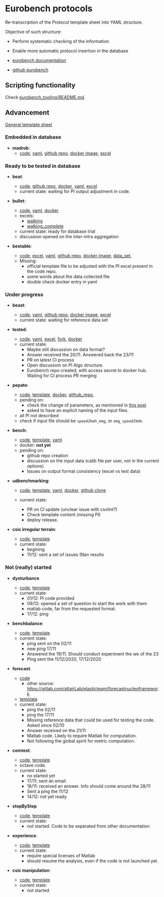 # Eurobench protocols

Re-transcription of the Protocol template sheet into YAML structure.

Objective of such structure:

* Perform systematic checking of the information
* Enable more automatic protocol insertion in the database

* [eurobench documentation](https://github.com/aremazeilles/eurobench_documentation)
* [github eurobench](https://github.com/orgs/eurobench)

## Scripting functionality

Check [eurobench_tooling/README.md](eurobench_tooling/README.md).

## Advancement

[General template sheet](https://drive.google.com/drive/u/0/folders/186_p3bJVd_ugNNAe3cgfW72ZDYCC8oIy)

### Embedded in database

* **madrob**:
  * [code](https://github.com/madrob-beast/madrob_beast_pi),
    [yaml](data/madrob.yaml),
    [github repo](https://github.com/eurobench/pi_madrob_beast),
    [docker image](https://hub.docker.com/repository/docker/eurobenchtest/pi_madrob_beast),
    [excel](https://docs.google.com/spreadsheets/d/1-PaNEjkP6uf4XaTbmNykUySV5ok0mSn_/edit#gid=439895919)

### Ready to be tested in database

* **beat**:
  * [code](https://github.com/aremazeilles/beat_routine),
    [github repo](https://github.com/eurobench/pi_beat),
    [docker](https://hub.docker.com/repository/docker/eurobenchtest/pi_beat),
    [yaml](data/beat.yaml),
    [excel](https://docs.google.com/spreadsheets/d/16fQ5ReesRFfUHpOVV2ekaKSuec2XO0-H/edit?rtpof=true)
  * current state: waiting for PI output adjustment in code.

* **bullet**:
  * [code](https://github.com/eurobench/pi_bullet),
    [yaml](data/bullet.yaml),
    [docker](https://hub.docker.com/repository/docker/eurobenchtest/pi_bullet)
  * excels:
    * [walking](https://docs.google.com/spreadsheets/d/1BPKyCwdTW-pmccuSc34m4ZglnibAZeu4/edit#gid=766575927)
    * [walking_complete](https://docs.google.com/spreadsheets/d/1rAJXqnzodYghTHCIcKvOM6r8MwtHygkn/edit#gid=716373661)
  * current state: ready for database trial
  * discussion opened on the inter-intra aggregation

* **bestable**:
  * [code](https://gitlab.com/matjazzadravec/bestable-platform-codes),
    [excel](https://docs.google.com/spreadsheets/d/1s25AMTL7PYxhq8h4dv4UFB7Mkbr5oJsI/edit#gid=2118535745),
    [yaml](data/bestable.yaml),
    [github repo](https://github.com/eurobench/pi_bestable),
    [docker image](https://hub.docker.com/repository/docker/eurobenchtest/pi_bestable),
    [data_set](https://gitlab.com/matjazzadravec/bestable-platform-manual/-/tree/master),
  * Missing:
    * official template file to be adjusted with the PI excel present in the code repo.
    * some words about the data collected file
    * double check docker entry in yaml

### Under progress

* **beast**:
  * [code](https://docs.google.com/spreadsheets/d/1Wp9QYMm_V1tOCheF185pOYPcIm9yt6AU/edit?rtpof=true),
    [yaml](data/beast.yaml),
    [github repo](https://github.com/eurobench/pi_madrob_beast),
    [docker image](https://hub.docker.com/repository/docker/eurobenchtest/pi_madrob_beast),
    [excel](https://docs.google.com/spreadsheets/d/16fQ5ReesRFfUHpOVV2ekaKSuec2XO0-H/edit?rtpof=true)
  * current state: waiting for reference data set

* **tested**:
  * [code](https://github.com/jamatics/pi_ctag),
    [yaml](data/tested.yaml),
    [excel](https://docs.google.com/spreadsheets/d/1N8o89BSfUftSgnNhfLfsSkG39G1vy0Ej/edit#gid=714596252),
    [fork](https://github.com/eurobench/pi_ctag),
    [docker](https://hub.docker.com/repository/docker/eurobenchtest/pi_ctag)
  * current state:
    * Maybe still discussion on data format?
    * Answer received the 20/11.
      Answered back the 23/11
    * PR on latest CI process
    * Open discussion on PI Algo structure.
    * Eurobench repo created, with access secret to docker hub.
      Waiting for CI process PR merging

* **pepato**:
  * [code](https://github.com/dzhvansky/pepato/tree/octave_version),
    [template](https://docs.google.com/spreadsheets/d/19HB6j2O9O_58Vs_J8xOiOlo_4o82bRgQ/edit?rtpof=true#gid=1199258036),
    [docker](https://hub.docker.com/repository/docker/eurobenchtest/pi_pepato),
    [github_repo](https://github.com/eurobench/pi_pepato),
  * pending on:
    * check the change of parameters, as mentioned in [this post](https://github.com/dzhvansky/pepato/issues/1#issuecomment-685111620)
    * asked to have an explicit naming of the input files.
  * all PI not described
  * check if input file should be `speed2kmh_emg`, or `emg_speed2kmh`.

* **bench**:
  * [code](https://bitbucket.org/sophiaanais/benchproject_code/src),
    [template](https://docs.google.com/spreadsheets/d/1aWFmSCAFN7uPAP6EE4EbTqAzXHEhEsBR/edit#gid=1429738760),
    [yaml](data/bench.yaml)
  * docker: **not yet**
  * pending on:
    * github repo creation
    * discussion on the input data (calib file per user, not in the current options)
    * Issues on output format consistency (excel vs test data)

* **udbenchmarking**:
  * [code](https://github.com/nickkluft/udbenchmark_PIs),
    [template](https://docs.google.com/spreadsheets/d/1-RljxtIx78AwL1OhIunS7IkDdmNun782/edit?rtpof=true),
    [yaml](data/udbenchmark.yaml),
    [docker](https://hub.docker.com/repository/docker/eurobenchtest/pi_udbenchmark),
    [github clone](https://github.com/eurobench/pi_udbenchmark)

  * current state:
    * PR on CI update (unclear issue with csvlint?)
    * Check template content (missing PI)
    * deploy release.

* **csic irregular terrain**:
  * [code](https://github.com/AdrianaTorres/Irregular_Terrains),
    [template](https://docs.google.com/spreadsheets/d/15D-Y3-Ww13DznaztmUy-Gm7DIwyBc2RrfWgHs92U84U/edit#gid=2119968338)
  * current state:
    * begining
    * 11/12: sent a set of issues (Nan results
### Not (really) started

* **dysturbance**
  * [code](https://github.com/CentroEPiaggio/dysturbance),
    [template](https://docs.google.com/spreadsheets/d/1KVN53LgOVEf6wXLv6P1bwBZ2TTyM6KCT/edit#gid=1128053105)
  * current state:
    * 01/12: PI code provided
    * 09/12: opened a set of question to start the work with them
    * matlab code, far from the requested format.
    * 17/12: ping

* **benchbalance**:
  * [code](https://github.com/FraCampus/PI_BenchBalance),
    [template](https://docs.google.com/spreadsheets/d/1zSQMW6GKx8NKQQa3OtJadAOLG2MImqWH/edit?rtpof=true#gid=205650062)
  * current state:
    * ping sent on the 02/11
    * new ping 17/11
    * Answered the 19/11.
      Should conduct experiment the we of the 23
    * Ping sent the 11/12/2020, 17/12/2020

* **forecast**:
  * [code](https://gitlab.com/altairLab/elasticteam/SESim)
    * other source: https://gitlab.com/altairLab/elasticteam/forecastnucleoframework
  * [template](https://docs.google.com/spreadsheets/d/1uUrcksjbLyCbvQSyDyrYa8tyZdJtafJD/edit?rtpof=true#gid=236233280)
  * current state:
    * ping the 02/11
    * ping the 17/11
    * Missing reference data that could be used for testing the code.
      Asked since 02/10
    * Answer received on the 21/11
    * Matlab code. Likely to require Matlab for computation.
    * Not following the global spirit for metric computation.

* **comtest**:
  * [code](https://github.com/VittorioFreiburg/COMTEST),
    [template](https://docs.google.com/spreadsheets/d/1pNnTnDbOIPU1YKuLAcdEWkCqQlhmGoV5/edit?rtpof=true)
  * octave code.
  * current state:
    * no started yet
    * 17/11: sent an email.
    * 18/11: received an answer.
      Info should come around the 28/11
    * Sent a ping the 11/12
    * 14/12: not yet ready

* **stepByStep**
  * [code](https://github.com/Nic31894/EUROBENCH_STEPbySTEP_repo),
    [template](https://docs.google.com/spreadsheets/d/1h962eXf1NHLEpMpGme9hqomxpiUZnLzS/edit?rtpof=true)
  * current state:
    * not started. Code to be separated from other documentation

* **experience**:
  * [code](https://github.com/FraCampus/EXPERIENCE),
    [template](https://docs.google.com/spreadsheets/d/14sFKjz1v2VXwnMLnJ3QaYyyK4dCqby7x/edit?rtpof=true#gid=1998009330)
  * current state:
    * require special licenses of Matlab
    * should resume the analysis, even if the code is not launched yet.

* **csic manipulation**:
  * [code](https://github.com/AdrianaTorres/Manipulation),
    [template](https://docs.google.com/spreadsheets/d/1yNLcaj91ECUWv9wxQz-sFBWKsg0A_OPaPxXvauqpyew/edit)
  * current state:
    * not started
